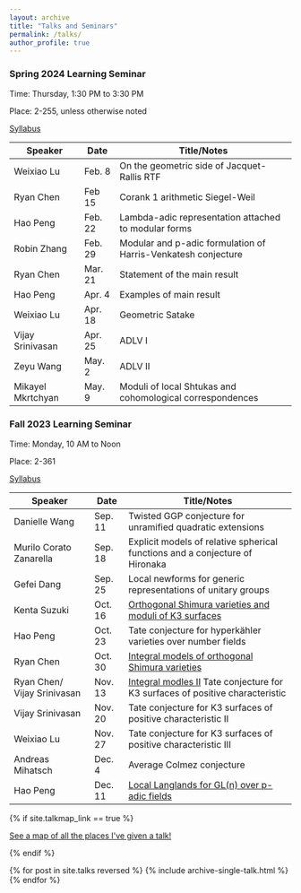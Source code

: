 ```yaml
---
layout: archive
title: "Talks and Seminars"
permalink: /talks/
author_profile: true
---
```


### Spring 2024 Learning Seminar
Time: Thursday, 1:30 PM to 3:30 PM

Place: 2-255, unless otherwise noted

[Syllabus](https://weixiao-lu.github.io/files/Spring_2024_Seminar.pdf)

| Speaker          | Date   |           Title/Notes                                          |
| --------         | ------ | ------------------------------------------------------------ |
| Weixiao Lu   | Feb. 8   |  On the geometric side of Jacquet-Rallis RTF     |
| Ryan Chen    | Feb 15   |    Corank 1 arithmetic Siegel-Weil         |
| Hao Peng     | Feb. 22   |  Lambda-adic representation attached to modular forms                                |
| Robin Zhang     | Feb. 29        |  Modular and p-adic formulation of Harris-Venkatesh conjecture     |
| Ryan Chen     | Mar. 21    |  Statement of the main result  |
|  Hao Peng      | Apr. 4     | Examples of main result       |
|  Weixiao Lu     | Apr. 18     | Geometric Satake          |
|  Vijay Srinivasan  | Apr. 25     | ADLV I               |
| Zeyu Wang        | May. 2      | ADLV II             |
| Mikayel Mkrtchyan | May. 9     | Moduli of local Shtukas and cohomological correspondences                    |


### Fall 2023 Learning Seminar
Time: Monday, 10 AM to Noon

Place: 2-361

[Syllabus](https://weixiao-lu.github.io/files/Fall_2023_Seminar.pdf)
 
| Speaker          | Date   |           Title/Notes                                          |
| --------         | ------ | ------------------------------------------------------------ |
| Danielle Wang    | Sep. 11   |  Twisted GGP conjecture for unramified quadratic extensions     |
| Murilo Corato Zanarella    | Sep. 18   |     Explicit models of relative spherical functions and a conjecture of Hironaka           |
| Gefei Dang     | Sep. 25   |  Local newforms for generic representations of unitary groups                                     |
|  Kenta Suzuki     | Oct. 16         |  [Orthogonal Shimura varieties and moduli of K3 surfaces](https://weixiao-lu.github.io/files/k3_surface_talk.pdf)         |
|   Hao Peng         | Oct. 23      | Tate conjecture for hyperkähler varieties over number fields  |
|   Ryan Chen    | Oct. 30 | [Integral models of orthogonal Shimura varieties](https://weixiao-lu.github.io/files/Integral_models_I.pdf)|
|   Ryan Chen/ Vijay Srinivasan    | Nov. 13  | [Integral modles II](https://weixiao-lu.github.io/files/Integral_models_II.pdf)  Tate conjecture for K3 surfaces of positive characteristic |
|  Vijay Srinivasan       | Nov. 20 |  Tate conjecture for K3 surfaces of positive characteristic II|
|  Weixiao Lu        | Nov. 27 | Tate conjecture for K3 surfaces of positive characteristic III|
|   Andreas Mihatsch      | Dec. 4  | Average Colmez conjecture|
|   Hao Peng                  | Dec. 11 |    [Local Langlands for GL(n) over p-adic fields](https://weixiao-lu.github.io/files/LLC_for_GL(n).pdf)                |




{% if site.talkmap_link == true %}

<p style="text-decoration:underline;"><a href="/talkmap.html">See a map of all the places I've given a talk!</a></p>

{% endif %}

{% for post in site.talks reversed %}
  {% include archive-single-talk.html %}
{% endfor %}

